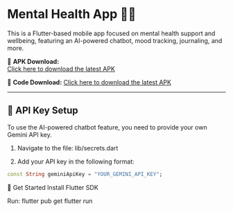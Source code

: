# Mental Health App 🤖🧠

This is a Flutter-based mobile app focused on mental health support and wellbeing, featuring an AI-powered chatbot, mood tracking, journaling, and more.

📱 **APK Download:**  
[Click here to download the latest APK](https://drive.google.com/file/d/17ImTrPEirI1FCYv5csry7GkMF-lml67q/view?usp=drive_link)

📱 **Code Download:**
[Click here to download the latest APK](https://drive.google.com/file/d/15ANscy1VMN3ma9TGSHiiVCKn48PGnD6J/view?usp=drive_link)

---

## 🔑 API Key Setup

To use the AI-powered chatbot feature, you need to provide your own Gemini API key.

1. Navigate to the file:
lib/secrets.dart

2. Add your API key in the following format:
```dart
const String geminiApiKey = "YOUR_GEMINI_API_KEY";
```


🚀 Get Started
Install Flutter SDK

Run:
flutter pub get
flutter run
